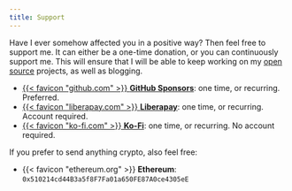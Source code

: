 ```yaml
---
title: Support
---
```


Have I ever somehow affected you in a positive way? Then feel free to support me. It can either be a one-time donation, or you can continuously support me. This will ensure that I will be able to keep working on my [open source](https://github.com/hacdias) projects, as well as blogging. 

- [{{< favicon "github.com" >}} **GitHub Sponsors**](https://github.com/sponsors/hacdias): one time, or recurring. Preferred.
- [{{< favicon "liberapay.com" >}} **Liberapay**](https://liberapay.com/hacdias/): one time, or recurring. Account required.
- [{{< favicon "ko-fi.com" >}} **Ko-Fi**](https://ko-fi.com/hacdias): one time, or recurring. No account required.

If you prefer to send anything crypto, also feel free:

- {{< favicon "ethereum.org" >}} **Ethereum**: `0x510214cd44B3a5f8F7Fa01a650FE87A0ce4305eE`

